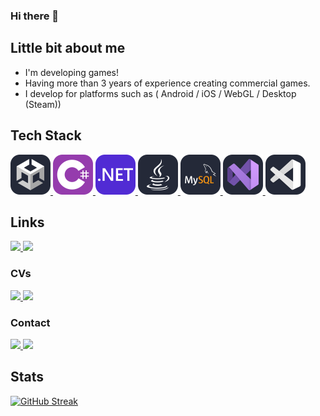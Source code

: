 ### Hi there 👋

## Little bit about me
* I'm developing games!
* Having more than 3 years of experience creating commercial games.
* I develop for platforms such as ( Android / iOS / WebGL / Desktop (Steam))

## Tech Stack

<div id="badges">
  <a href="https://unity.com/">
    <img src="https://github.com/tandpfun/skill-icons/raw/main/icons/Unity-Dark.svg" width = "64" height="64" alt="Badge"/>
  </a>
    <a href="https://learn.microsoft.com/en-us/dotnet/csharp/">
    <img src="https://github.com/tandpfun/skill-icons/raw/main/icons/CS.svg" width = "64" height="64" alt="Badge"/>
  </a>
  </a>
    <a href="https://learn.microsoft.com/en-us/dotnet/">
    <img src="https://github.com/tandpfun/skill-icons/raw/main/icons/DotNet.svg" width = "64" height="64" alt="Badge"/>
  </a>
  <a href="https://docs.oracle.com/en/java/">
    <img src="https://github.com/tandpfun/skill-icons/raw/main/icons/Java-Dark.svg" width = "64" height="64" alt="Badge"/>
  </a>
  <a href="https://www.mysql.com/">
    <img src="https://github.com/tandpfun/skill-icons/raw/main/icons/MySQL-Dark.svg" width = "64" height="64" alt="Badge"/>
  </a>
  <a href="https://visualstudio.microsoft.com/">
    <img src="https://github.com/tandpfun/skill-icons/raw/main/icons/VisualStudio-Dark.svg" width = "64" height="64" alt="Badge"/>
  </a>
  <a href="https://visualstudio.microsoft.com/">
    <img src="https://github.com/tandpfun/skill-icons/raw/main/icons/VSCode-Dark.svg" width = "64" height="64" alt="Badge"/>
  </a>
</div>

## Links

<div id="badges">
  <a href="https://www.behance.net/5b8dfd38">
    <img src="https://img.shields.io/badge/Behance-blue?style=for-the-badge&logo=behance&logoColor=white%22%20alt=%22LinkedIn%20Badge"/>
  </a>
  <a href="https://leetcode.com/svbdfrvr/">
    <img src="https://img.shields.io/badge/LeetCode-orange?style=for-the-badge&logo=leetcode&logoColor=white%22%20alt=%22LeetCode%20Badge"/>
  </a>

  ### CVs
  <a href="https://drive.google.com/file/d/1c_RXc9iNbwX1FxJqyMaFvKrQQ7wMvQTd/view?usp=sharing">
    <img src="https://img.shields.io/badge/CV(ru)-blue?style=for-the-badge&logo=googledrive&logoColor=white%22alt=%2CV_ru%20Badge"/>
  </a>
  <a href="https://drive.google.com/file/d/1NQbBJzsaUKkKqvCc2MVO-P7pxHm0cPpr/view?usp=sharing">
      <img src="https://img.shields.io/badge/CV(en)-orange?style=for-the-badge&logo=googledrive&logoColor=white%22alt=%2CV_en%20Badge"/>
  </a>

  ### Contact
  <a href="https://t.me/SvobodinF">
   <img src="https://img.shields.io/badge/Telegram-blue?style=for-the-badge&logo=telegram&logoColor=white%22%20alt=%22Social%20Badge"/>
  </a>
  <a href="https://mail.google.com/mail/u/0/#inbox?compose=CllgCJNrdNjFccQmXFCtFxJnjgmSVSQhPskBNczzMTGSGZGJkMJmPwjtXzrXwhSsHkxfpXzJzfL">
   <img src="https://img.shields.io/badge/Email-orange?style=for-the-badge&logo=gmail&logoColor=white%22alt=%22Email%20Badge"/>
  </a>
</div>

## Stats

[![GitHub Streak](http://github-readme-streak-stats.herokuapp.com?user=SvobodinF&theme=dark&background=000000)](https://git.io/streak-stats)
<!--
**SvobodinF/SvobodinF** is a ✨ _special_ ✨ repository because its `README.md` (this file) appears on your GitHub profile.

Here are some ideas to get you started:

- 🔭 I’m currently working on ...
- 🌱 I’m currently learning ...
- 👯 I’m looking to collaborate on ...
- 🤔 I’m looking for help with ...
- 💬 Ask me about ...
- 📫 How to reach me: ...
- 😄 Pronouns: ...
- ⚡ Fun fact: ...
-->
